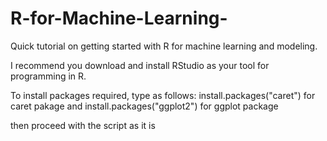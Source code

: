 # R-for-Machine-Learning-
Quick tutorial on getting started with R for machine learning and modeling.

I recommend you download and install RStudio as your tool for programming in R.

To install packages required, type as follows:
                    install.packages("caret") for caret pakage   and
                    install.packages("ggplot2") for ggplot package
                    
then proceed with the script as it is

